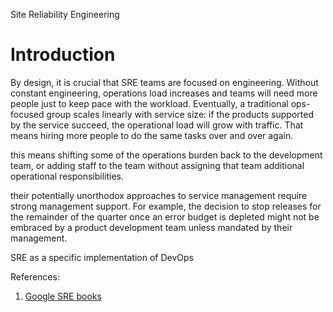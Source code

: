 Site Reliability Engineering

# Introduction

By design, it is crucial that SRE teams are focused on engineering. Without constant engineering, operations load increases and teams will need more people just to keep pace with the workload. Eventually, a traditional ops-focused group scales linearly with service size: if the products supported by the service succeed, the operational load will grow with traffic. That means hiring more people to do the same tasks over and over again.

this means shifting some of the operations burden back to the development team, or adding staff to the team without assigning that team additional operational responsibilities.

their potentially unorthodox approaches to service management require strong management support. For example, the decision to stop releases for the remainder of the quarter once an error budget is depleted might not be embraced by a product development team unless mandated by their management.

SRE as a specific implementation of DevOps

References:

1. [Google SRE books](https://landing.google.com/sre/books/)

